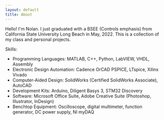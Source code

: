 ```yaml
---
layout: default
title: About
---
```


Hello! I'm Nolan. I just graduated with a BSEE (Controls emphasis) from California State University Long Beach in May, 2022. This is a collection of my class and personal projects. 

Skills:
-  Programming Languages: MATLAB, C++, Python, LabVIEW, VHDL, Assembly
-  Electronic Design Automation: Cadence OrCAD PSPICE, LTspice, Xilinx Vivado
-  Computer-Aided Design: SolidWorks (Certified SolidWorks Associate), AutoCAD
-  Development Kits: Arduino, Diligent Basys 3, STM32 Discovery
-  Software: Microsoft Office Suite, Adobe Creative Suite (Photoshop, Illustrator, InDesign)
-  Benchtop Equipment: Oscilloscope, digital multimeter, function generator, DC power supply, NI myDAQ

